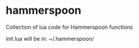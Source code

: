 # hammerspoon
Collection of lua code for Hammerspoon functions

init.lua will be in: ~/.hammerspoon/
